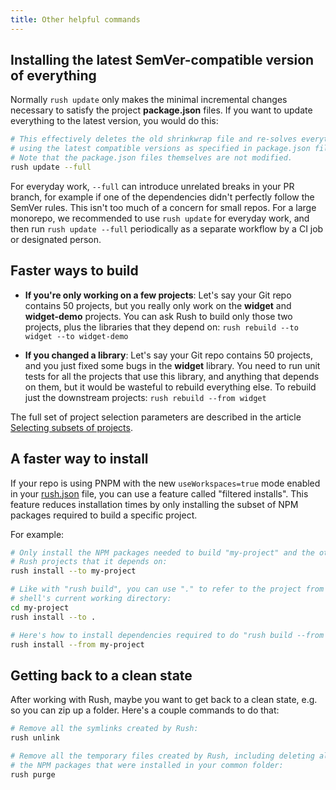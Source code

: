 ```yaml
---
title: Other helpful commands
---
```


## Installing the latest SemVer-compatible version of everything

Normally `rush update` only makes the minimal incremental changes necessary to satisfy the project **package.json** files. If you want to update everything to the latest version, you would do this:

```bash
# This effectively deletes the old shrinkwrap file and re-solves everything
# using the latest compatible versions as specified in package.json files.
# Note that the package.json files themselves are not modified.
rush update --full
```

For everyday work, `--full` can introduce unrelated breaks in your PR branch, for example if one of the dependencies didn't perfectly follow the SemVer rules. This isn't too much of a concern for small repos. For a large monorepo, we recommended to use `rush update` for everyday work, and then run `rush update --full` periodically as a separate workflow by a CI job or designated person.

## Faster ways to build

- **If you're only working on a few projects**: Let's say your Git repo contains 50 projects, but you really only work on the **widget** and **widget-demo** projects. You can ask Rush to build only those two projects, plus the libraries that they depend on: `rush rebuild --to widget --to widget-demo`

- **If you changed a library**: Let's say your Git repo contains 50 projects, and you just fixed some bugs in the **widget** library. You need to run unit tests for all the projects that use this library, and anything that depends on them, but it would be wasteful to rebuild everything else. To rebuild just the downstream projects: `rush rebuild --from widget`

The full set of project selection parameters are described in the article [Selecting subsets of projects](../developer/selecting_subsets.md).

## A faster way to install

If your repo is using PNPM with the new `useWorkspaces=true` mode enabled in your [rush.json](../configs/rush_json.md) file, you can use a feature called "filtered installs". This feature reduces installation times by only installing the subset of NPM packages required to build a specific project.

For example:

```bash
# Only install the NPM packages needed to build "my-project" and the other
# Rush projects that it depends on:
rush install --to my-project

# Like with "rush build", you can use "." to refer to the project from your
# shell's current working directory:
cd my-project
rush install --to .

# Here's how to install dependencies required to do "rush build --from my-project"
rush install --from my-project
```

## Getting back to a clean state

After working with Rush, maybe you want to get back to a clean state, e.g. so you can zip up a folder. Here's a couple commands to do that:

```bash
# Remove all the symlinks created by Rush:
rush unlink

# Remove all the temporary files created by Rush, including deleting all
# the NPM packages that were installed in your common folder:
rush purge
```

